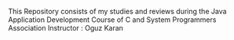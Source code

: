 This Repository consists of my studies and reviews during the Java Application Development Course of C and System Programmers Association
Instructor : Oguz Karan 
